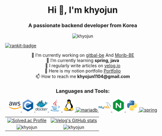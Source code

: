 <h1 align="center">Hi 👋, I'm khyojun</h1>
<h3 align="center">A passionate backend developer from Korea</h3>

<p align="center">
  <img src="https://komarev.com/ghpvc/?username=khyojun&label=Profile%20views&color=0e75b6&style=flat" alt="khyojun" />
</p>


[![rankit-badge](https://rankit.run/badge?name=khyojun)](https://www.rankit.run)


<div align="center">
  🔭 I’m currently working on <a href="https://github.com/capstone-kw-jjiggle/gitbal-be">gitbal-be</a> And <a href="https://github.com/morib-in/Morib-Server-v2">Morib-BE</a><br />
  🌱 I’m currently learning <strong>spring, java</strong> <br />
  📝 I regularly write articles on <a href="https://velog.io/@nandong1104/posts">velog.io</a> <br />
  📝 Here is my notion portfolio <a href="https://khyojun.notion.site/API-7bd041f301364c1da11ff4dffe746236?pvs=4">Portfolio</a> <br />
  📫 How to reach me <strong>khyojun1104@gmail.com</strong>
  
  
 
 
</div>

<h3 align="center">Languages and Tools:</h3>
<p align="center">
  <a href="https://aws.amazon.com" target="_blank" rel="noreferrer">
    <img src="https://raw.githubusercontent.com/devicons/devicon/master/icons/amazonwebservices/amazonwebservices-original-wordmark.svg" alt="aws" width="40" height="40"/>
  </a>
  <a href="https://www.cprogramming.com/" target="_blank" rel="noreferrer">
    <img src="https://raw.githubusercontent.com/devicons/devicon/master/icons/c/c-original.svg" alt="c" width="40" height="40"/>
  </a>
  <a href="https://www.docker.com/" target="_blank" rel="noreferrer">
    <img src="https://raw.githubusercontent.com/devicons/devicon/master/icons/docker/docker-original-wordmark.svg" alt="docker" width="40" height="40"/>
  </a>
  <a href="https://www.java.com" target="_blank" rel="noreferrer">
    <img src="https://raw.githubusercontent.com/devicons/devicon/master/icons/java/java-original.svg" alt="java" width="40" height="40"/>
  </a>
  <a href="https://www.linux.org/" target="_blank" rel="noreferrer">
    <img src="https://raw.githubusercontent.com/devicons/devicon/master/icons/linux/linux-original.svg" alt="linux" width="40" height="40"/>
  </a>
  <a href="https://mariadb.org/" target="_blank" rel="noreferrer">
    <img src="https://www.vectorlogo.zone/logos/mariadb/mariadb-icon.svg" alt="mariadb" width="40" height="40"/>
  </a>
  <a href="https://www.mysql.com/" target="_blank" rel="noreferrer">
    <img src="https://raw.githubusercontent.com/devicons/devicon/master/icons/mysql/mysql-original-wordmark.svg" alt="mysql" width="40" height="40"/>
  </a>
  <a href="https://www.nginx.com" target="_blank" rel="noreferrer">
    <img src="https://raw.githubusercontent.com/devicons/devicon/master/icons/nginx/nginx-original.svg" alt="nginx" width="40" height="40"/>
  </a>
  <a href="https://www.python.org" target="_blank" rel="noreferrer">
    <img src="https://raw.githubusercontent.com/devicons/devicon/master/icons/python/python-original.svg" alt="python" width="40" height="40"/>
  </a>
  <a href="https://spring.io/" target="_blank" rel="noreferrer">
    <img src="https://www.vectorlogo.zone/logos/springio/springio-icon.svg" alt="spring" width="40" height="40"/>
  </a>
</p>



<div align="center">
  <table border="0">
    <tr>
      <td align="center">
        <a href="https://solved.ac/nandong1104">
          <img src="http://mazassumnida.wtf/api/generate_badge?boj=nandong1104" alt="Solved.ac Profile"/>
        </a>
      </td>
      <td align="center">
        <a href="https://velog.io/@nandong1104">
          <img src="https://velog-readme-stats.vercel.app/api?name=nandong1104" alt="Velog's GitHub stats"/>
        </a>
      </td>
    </tr>
    <tr>
      <td align="center">
        <img src="https://github-readme-stats.vercel.app/api/top-langs?username=khyojun&show_icons=true&locale=en&layout=compact" alt="khyojun" />
      </td>
      <td align="center">
        <img src="https://github-readme-stats.vercel.app/api?username=khyojun&show_icons=true&locale=en" alt="khyojun" />
      </td>
    </tr>
    <tr>
    </tr>
  </table>

</a>
</div>
